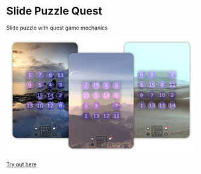 # Slide Puzzle Quest

Slide puzzle with quest game mechanics

![image](docs/preview.png)

[Try out here](https://cifruktus.github.io/SlidePuzzleQuest/#/)

